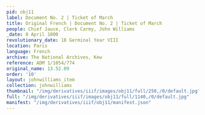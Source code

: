 ```yaml
---
pid: obj11
label: Document No. 2 | Ticket of March
title: Original French | Document No. 2 | Ticket of March
people: Chief Jauce, Clerk Carmy, John Williams
_date: 8 April 1800
revolutionary_date: 18 Germinal Year VIII
location: Paris
language: French
archive: The National Archives, Kew
reference: ADM 1/1054/774
original_name: 13.52.09
order: '10'
layout: johnwilliams_item
collection: johnwilliams
thumbnail: "/img/derivatives/iiif/images/obj11/full/250,/0/default.jpg"
full: "/img/derivatives/iiif/images/obj11/full/1140,/0/default.jpg"
manifest: "/img/derivatives/iiif/obj11/manifest.json"
---
```

